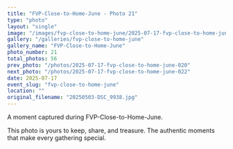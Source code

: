 ```yaml
---
title: "FVP-Close-to-Home-June - Photo 21"
type: "photo"
layout: "single"
image: "/images/fvp-close-to-home-june/2025-07-17-fvp-close-to-home-june-021.jpg"
gallery: "/galleries/fvp-close-to-home-june"
gallery_name: "FVP-Close-to-Home-June"
photo_number: 21
total_photos: 56
prev_photo: "/photos/2025-07-17-fvp-close-to-home-june-020"
next_photo: "/photos/2025-07-17-fvp-close-to-home-june-022"
date: 2025-07-17
event_slug: "fvp-close-to-home-june"
location: ""
original_filename: "20250503-DSC_9938.jpg"
---
```


A moment captured during FVP-Close-to-Home-June.

This photo is yours to keep, share, and treasure. The authentic moments that make every gathering special.
